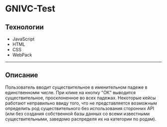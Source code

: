 # GNIVC-Test

## Технологии
- JavaScript
- HTML
- CSS
- WebPack
____

## Описание
Пользователь вводит существительное в именительном падеже в единственномм числе. При клике на кнопку "ОК" выводится существительное, просклоненное во всех падежах.
Некоторые кейсы работают неправильно ввиду того, что не представляется возможным определить род существительного без использования сторонних API (или без создания собственной базы данных со всеми известными существительными, заведомо распределя их на категории по родам).
